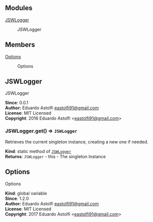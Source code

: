 ## Modules

<dl>
<dt><a href="#module_JSWLogger">JSWLogger</a></dt>
<dd><p>JSWLogger</p>
</dd>
</dl>

## Members

<dl>
<dt><a href="#Options">Options</a></dt>
<dd><p>Options</p>
</dd>
</dl>

<a name="module_JSWLogger"></a>

## JSWLogger
JSWLogger

**Since**: 0.0.1  
**Author:** Eduardo Astolfi <eastolfi91@gmail.com>  
**License**: MIT Licensed  
**Copyright**: 2016 Eduardo Astolfi &lt;eastolfi91@gmail.com&gt;  
<a name="module_JSWLogger.get"></a>

### JSWLogger.get() ⇒ <code>JSWLogger</code>
Retrieves the current singleton instance, creating a new one if needed.

**Kind**: static method of <code>[JSWLogger](#module_JSWLogger)</code>  
**Returns**: <code>JSWLogger</code> - this - The singleton Instance  
<a name="Options"></a>

## Options
Options

**Kind**: global variable  
**Since**: 1.2.0  
**Author:** Eduardo Astolfi <eastolfi91@gmail.com>  
**License**: MIT Licensed  
**Copyright**: 2017 Eduardo Astolfi &lt;eastolfi91@gmail.com&gt;  
